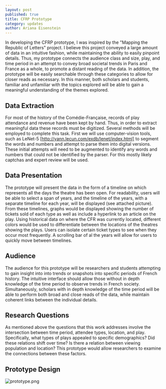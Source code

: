```yaml
---
layout: post
published: true
title: CFRP Prototype
category: updates
author: Ariana Eisenstein
---
```


In developing the CFRP prototype, I was inspired by the "Mapping the Republic of Letters" project. I believe this project conveyed a large amount of data in an intuitive fashion, while maintaining the ability to easily pinpoint details. Thus, my prototype connects the audience class and size, play, and time period in an attempt to convey broad societal trends in Paris and France as a whole, to promote a distant reading of the data. In addition, the prototype will be easily searchable through these categories to allow for closer reads as necessary. In this manner, both scholars and students, familiar and unfamiliar with the topics explored will be able to gain a meaningful understanding of the themes explored.

## Data Extraction
For most of the history of the Comédie-Française, records of play attendance and revenue have been kept by hand. Thus, in order to extract meaningful data these records must be digitized. Several methods will be employed to complete this task.
First we will use computer-vision tools, such as LeNet-5 [http://yann.lecun.com/exdb/lenet/index.html] to segment the words and numbers and attempt to parse them into digital versions. These initial attempts will need to be augmented to identify any words and numbers that could not be identified by the parser. For this mostly likely captchas and expert review will be used.

## Data Presentation
The prototype will present the data in the form of a timeline on which represents all the days the theatre has been open. For readability, users will be able to select a span of years, and the timeline of the years, with a separate timeline for each year, will be displayed (see attached picture). From these timelines, graphs would be displayed showing the number of tickets sold of each type as well as include a hyperlink to an article on the play. Using historical data on where the CFR was currently located, different colors would be used to differentiate between the locations of the theatres showing the plays. Users can isolate certain ticket types to see when they occur most frequently. A scrolling bar of al the years will allow for users to quickly move between timelines.

## Audience
The audience for this prototype will be researchers and students attempting to gain insight into into trends or snapshots into specific periods of French history. The intuitive interface should allow those without in depth knowledge of the time period to observe trends in French society. Simultaneously, scholars with in depth knowledge of the time period will be able to perform both broad and close reads of the data, while maintain coherent links between the individual details.

## Research Questions
As mentioned above the questions that this work addresses involve the intersection between time period, attendee types, location, and play. Specifically, what types of plays appealed to specific demographics? Did these relations shift over time? Is there a relation between viewing population and location? This prototype would allow researchers to examine the connections between these factors.

## Prototype Design
![prototype.png](/assests/prototype.png)


